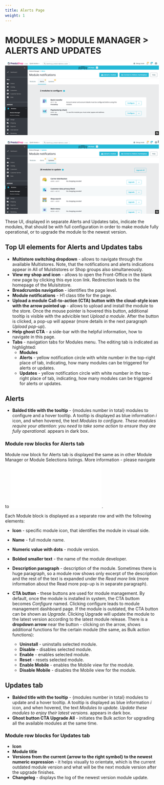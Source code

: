 ```yaml
---
title: Alerts Page
weight: 1
---
```

# MODULES > MODULE MANAGER > ALERTS AND UPDATES

![Alerts tab](static/img/alerts-listing.png)

![Updates tab](static/img/updates-listing.png)

These UI, displayed in separate Alerts and Updates tabs, indicate the modules, that should be with full configuration in order to make module fully operational, or to upgrade the module to the newest version.

## Top UI elements for Alerts and Updates tabs

- **Multistore switching dropdown** - allows to navigate through the available Multistores. Note, that the notifications and alerts indications appear in All of Mulstistores or Shop groups also simultaneously.
- **View my shop and icon** - allows to open the Front-Office in the blank new page by clicking this eye icon link. Redirection leads to the homepage of the Mulsitstore.
- **Breadcrumbs navigation** - identifies the page level.
- **Module notifications** - H1 class title for the page.
- **Upload a module Call-to-action (CTA) button with the cloud-style icon with the arrow pointed up** - allows to upload and install the module to the store. Once the mouse pointer is hovered this button, additional tooltip is visible with the advicible text _Upload a module_. After the button is clicked, a pop-up will appear (more details in the next paragraph _Upload pop-up_).
- **Help ghost CTA** - a side-bar with the helpful information, how to navigate in this page.
- **Tabs** - navigation tabs for Modules menu. The editing tab is indicated as highlighted:
  - **Modules**
  - **Alerts** - yellow notification circle with white number in the top-right place of tab, indicating, how many modules can be triggered for alerts or updates.
  - **Updates** - yellow notification circle with white number in the top-right place of tab, indicating, how many modules can be triggered for alerts or updates.

## Alerts 

- **Balded title with the tooltip** - {modules number in total} modules to configure and a hover tooltip. A tooltip is displayed as blue information _i_ icon, and when hovered, the text _Modules to configure. These modules require your attention: you need to take some action to ensure they are fully operational._ appears in dark box.

### Module row blocks for Alerts tab

Module row block for Alerts tab is displayed the same as in other Module Manager or Module Selections listings. More information - please navigate to ![Modules listing specification](/modules-listing.md).

Each Module block is displayed as a separate row and with the following elements:

- **Icon** - specific module icon, that identifies the module in visual side.
- **Name** - full module name.
- **Numeric value with dots** - module version.
- **Bolded smaller text** - the name of the module developer.
- **Description paragraph** - description of the module. Sometimes there is huge paragraph, so a module row shows only excerpt of the description and the rest of the text is expanded under the _Read more_ link (more information about the Read more pop-up is in separate paragraph).
- **CTA button** - these buttons are used for module management. By default, once the module is installed in system, the CTA buttom becomes _Configure_ named. Clicking configure leads to module management dashboard page. If the module is outdated, the CTA button can be shown as _Upgrade_. Clicking Upgrade will update the module to the latest version according to the latest module release. There is a **dropdown arrow** near the button - clicking on the arrow, shows additional functions for the certain module (the same, as Bulk action functions):

  - **Uninstall** - uninstalls selected module.
  - **Disable** - disables selected module.
  - **Enable** - enables selected module.
  - **Reset** - resets selected module.
  - **Enable Mobile** - enables the Mobile view for the module.
  - **Disable Mobile** - disables the Mobile view for the module.

## Updates tab

- **Balded title with the tooltip** - {modules number in total} modules to update and a hover tooltip. A tooltip is displayed as blue information _i_ icon, and when hovered, the text _Modules to update. Update these modules to enjoy their latest versions._ appears in dark box.
- **Ghost button CTA Upgrade All** - initiates the Bulk action for upgrading all the available modules at the same time.

### Module row blocks for Updates tab

- **Icon**
- **Module title**
- **Versions from the current {arrow to the right symbol} to the newest numeric expression** - it helps visually to orientate, which is the current outdated module version and what will be the next module version after the upgrade finishes.
- **Changelog** - displays the log of the newest version module update.
